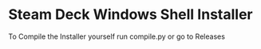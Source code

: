 # Steam Deck Windows Shell Installer
To Compile the Installer yourself run compile.py
or go to Releases

